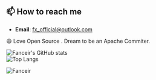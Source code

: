 ## 📫 How to reach me
- **Email**: [fx_official@outlook.com](fx_official@outlook.com)

😄 Love Open Source . Dream to be an Apache Commiter.

![Fanceir's GitHub stats](https://github-readme-stats-sigma-lovat-87.vercel.app/api?username=Fanceir&show_icons=true&theme=tokyonight)    
![Top Langs](https://github-readme-stats-sigma-lovat-87.vercel.app/api/top-langs/?username=Fanceir&layout=compact&theme=tokyonight)

![Fanceir](https://count.getloli.com/@Fanceir?name=Fanceir&theme=asoul&padding=7&offset=0&align=top&scale=1&pixelated=1&darkmode=auto)

